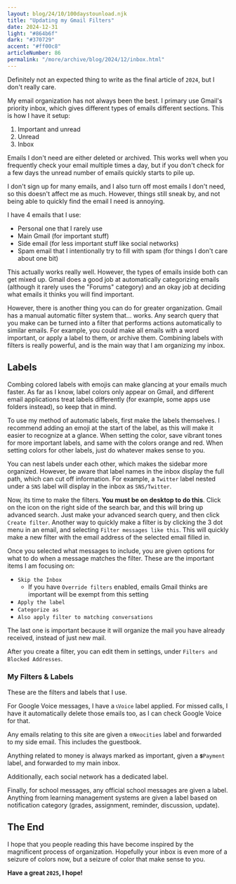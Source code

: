 ```yaml
---
layout: blog/24/10/100daystounload.njk
title: "Updating my Gmail Filters"
date: 2024-12-31
light: "#864b6f"
dark: "#370729"
accent: "#ff00c8"
articleNumber: 86
permalink: "/more/archive/blog/2024/12/inbox.html"
---
```

Definitely not an expected thing to write as the final article of `2024`, but I don't really care.

My email organization has not always been the best. I primary use Gmail's priority inbox, which gives different types of emails different sections. This is how I have it setup:

1. Important and unread
2. Unread
3. Inbox

Emails I don't need are either deleted or archived. This works well when you frequently check your email multiple times a day, but if you don't check for a few days the unread number of emails quickly starts to pile up.

I don't sign up for many emails, and I also turn off most emails I don't need, so this doesn't affect me as much. However, things still sneak by, and not being able to quickly find the email I need is annoying.

I have 4 emails that I use:

- Personal one that I rarely use
- Main Gmail (for important stuff)
- Side email (for less important stuff like social networks)
- Spam email that I intentionally try to fill with spam (for things I don't care about one bit)

This actually works really well. However, the types of emails inside both can get mixed up. Gmail does a good job at automatically categorizing emails (although it rarely uses the "Forums" category) and an okay job at deciding what emails it thinks you will find important.

However, there is another thing you can do for greater organization. Gmail has a manual automatic filter system that... works. Any search query that you make can be turned into a filter that performs actions automatically to similar emails. For example, you could make all emails with a word important, or apply a label to them, or archive them. Combining labels with filters is really powerful, and is the main way that I am organizing my inbox.

## Labels

Combing colored labels with emojis can make glancing at your emails much faster. As far as I know, label colors only appear on Gmail, and different email applications treat labels differently (for example, some apps use folders instead), so keep that in mind.

To use my method of automatic labels, first make the labels themselves. I recommend adding an emoji at the start of the label, as this will make it easier to recognize at a glance. When setting the color, save vibrant tones for more important labels, and same with the colors orange and red. When setting colors for other labels, just do whatever makes sense to you.

You can nest labels under each other, which makes the sidebar more organized. However, be aware that label names in the inbox display the full path, which can cut off information. For example, a `Twitter` label nested under a `SNS` label will display in the inbox as `SNS/Twitter`.

Now, its time to make the filters. **You must be on desktop to do this**. Click on the icon on the right side of the search bar, and this will bring up advanced search. Just make your advanced search query, and then click `Create filter`. Another way to quickly make a filter is by clicking the 3 dot menu in an email, and selecting `Filter messages like this`. This will quickly make a new filter with the email address of the selected email filled in.

Once you selected what messages to include, you are given options for what to do when a message matches the filter. These are the important items I am focusing on:

- `Skip the Inbox`
	- If you have `Override filters` enabled, emails Gmail thinks are important will be exempt from this setting
- `Apply the label`
- `Categorize as`
- `Also apply filter to matching conversations`

The last one is important because it will organize the mail you have already received, instead of just new mail.

After you create a filter, you can edit them in settings, under `Filters and Blocked Addresses`.

### My Filters & Labels

These are the filters and labels that I use.

For Google Voice messages, I have a `📞Voice` label applied. For missed calls, I have it automatically delete those emails too, as I can check Google Voice for that.

Any emails relating to this site are given a `🌐Neocities` label and forwarded to my side email. This includes the guestbook.

Anything related to money is always marked as important, given a `💲Payment` label, and forwarded to my main inbox.

Additionally, each social network has a dedicated label.

Finally, for school messages, any official school messages are given a label. Anything from learning management systems are given a label based on notification category (grades, assignment, reminder, discussion, update).

## The End

I hope that you people reading this have become inspired by the magnificent process of organization. Hopefully your inbox is even more of a seizure of colors now, but a seizure of color that make sense to you.

**Have a great `2025`, I hope!**